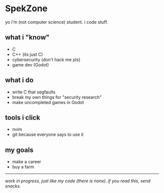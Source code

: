 # SpekZone

yo
i'm (not computer science) student. i code stuff.

## what i "know"  
- C
- C++ (its just C)
- cybersecurity (don't hack me pls)
- game dev (Godot)

## what i do  
- write C that segfaults  
- break my own things for "security research"  
- make uncompleted games in Godot

## tools i click  
- nvim
- git because everyone says to use it

## my goals
- make a career
- buy a farm
  
---

*work in progress, just like my code (there is none). if you read this, send snacks.*
